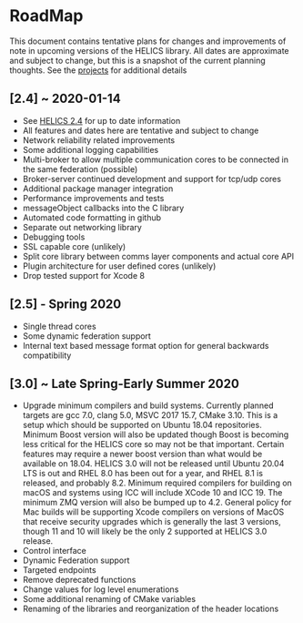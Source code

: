 
# RoadMap

This document contains tentative plans for changes and improvements of note in upcoming versions of the HELICS library.  All dates are approximate and subject to change, but this is a snapshot of the current planning thoughts. See the [projects](https://github.com/GMLC-TDC/HELICS/projects) for additional details


## \[2.4\] ~ 2020-01-14
-   See [HELICS 2.4](https://github.com/GMLC-TDC/HELICS/projects/16) for up to date information
-   All features and dates here are tentative and subject to change
-   Network reliability related improvements
-   Some additional logging capabilities
-   Multi-broker to allow multiple communication cores to be connected in the same federation (possible)
-   Broker-server continued development and support for tcp/udp cores
-   Additional package manager integration
-   Performance improvements and tests
-   messageObject callbacks into the C library
-   Automated code formatting in github
-   Separate out networking library
-   Debugging tools
-   SSL capable core (unlikely)
-   Split core library between comms layer components and actual core API
-   Plugin architecture for user defined cores (unlikely)
-   Drop tested support for Xcode 8

## \[2.5\] - Spring 2020
-   Single thread cores
-   Some dynamic federation support
-   Internal text based message format option for general backwards compatibility

## \[3.0\] ~ Late Spring-Early Summer 2020
-   Upgrade minimum compilers and build systems. Currently planned targets are gcc 7.0, clang 5.0, MSVC 2017 15.7, CMake 3.10.  This is a setup which should be supported on Ubuntu 18.04 repositories.  Minimum Boost version will also be updated though Boost is becoming less critical for the HELICS core so may not be that important. Certain features may require a newer boost version than what would be available on 18.04.  HELICS 3.0 will not be released until Ubuntu 20.04 LTS is out and RHEL 8.0 has been out for a year, and RHEL 8.1 is released, and probably 8.2.  Minimum required compilers for building on macOS and systems using ICC will include XCode 10 and ICC 19.  The minimum ZMQ version will also be bumped up to 4.2.  General policy for Mac builds will be supporting Xcode compilers on versions of MacOS that receive security upgrades which is generally the last 3 versions, though 11 and 10 will likely be the only 2 supported at HELICS 3.0 release.    
-   Control interface
-   Dynamic Federation support
-   Targeted endpoints
-   Remove deprecated functions
-   Change values for log level enumerations
-   Some additional renaming of CMake variables
-   Renaming of the libraries and reorganization of the header locations
